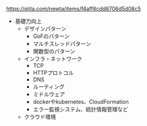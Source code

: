 https://qiita.com/newta/items/f4aff8cdd8706d5d08c5

- 基礎力向上
	- デザインパターン
		- GoFのパターン
		- マルチスレッドパターン
		- 関数型のパターン
	- インフラ・ネットワーク
		- TCP
		- HTTPプロトコル
		- DNS
		- ルーティング
		- ミドルウェア
		- dockerやkubernetes、CloudFormation
		- エラー監視システム、統計情報管理など
	- クラウド環境